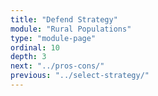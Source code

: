 ```yaml
---
title: "Defend Strategy"
module: "Rural Populations"
type: "module-page"
ordinal: 10
depth: 3
next: "../pros-cons/"
previous: "../select-strategy/"
---
```

<form method="post" action="."></form>